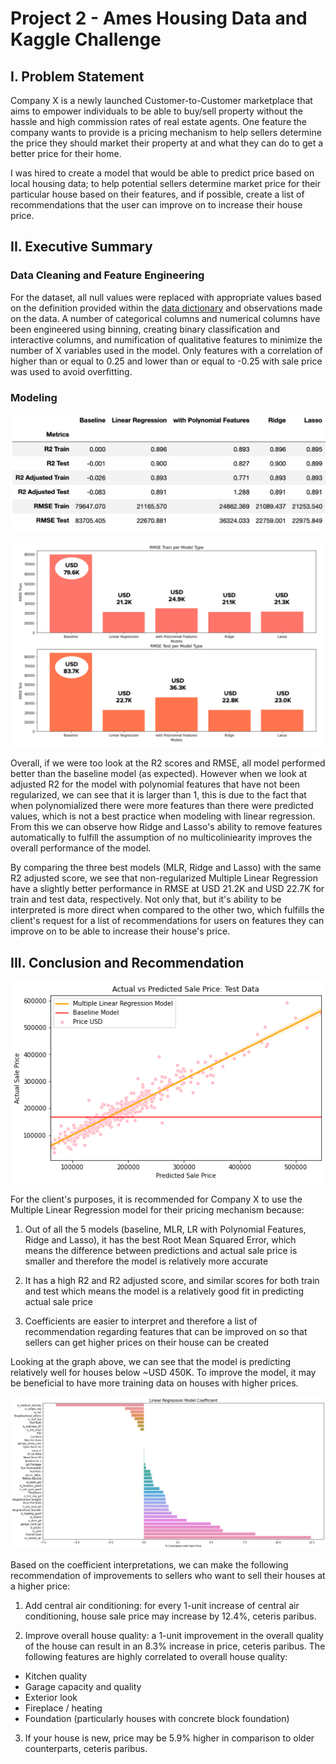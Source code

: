 # Project 2 - Ames Housing Data and Kaggle Challenge


## I. Problem Statement 

Company X is a newly launched Customer-to-Customer marketplace that aims to empower individuals to be able to buy/sell property without the hassle and high commission rates of real estate agents. One feature the company wants to provide is a pricing mechanism to help sellers determine the price they should market their property at and what they can do to get a better price for their home. 

I was hired to create a model that would be able to predict price based on local housing data; to help potential sellers determine market price for their particular house based on their features, and if possible, create a list of recommendations that the user can improve on to increase their house price.


## II. Executive Summary

### Data Cleaning and Feature Engineering

For the dataset, all null values were replaced with appropriate values based on the definition provided within the [data dictionary](http://jse.amstat.org/v19n3/decock/DataDocumentation.txt) and observations made on the data. A number of categorical columns and numerical columns have been engineered using binning, creating binary classification and interactive columns, and numification of qualitative features to minimize the number of X variables used in the model. Only features with a correlation of higher than or equal to 0.25 and lower than or equal to -0.25 with sale price was used to avoid overfitting.

### Modeling

![](./graphics/metrics_summary_table.png)

![](./graphics/rmse_graph.png)

Overall, if we were too look at the R2 scores and RMSE, all model performed better than the baseline model (as expected). However when we look at adjusted R2 for the model with polynomial features that have not been regularized, we can see that it is larger than 1, this is due to the fact that when polynomialized there were more features than there were predicted values, which is not a best practice when modeling with linear regression. From this we can observe how Ridge and Lasso's ability to remove features automatically to fulfill the assumption of no multicoliniearity improves the overall performance of the model.

By comparing the three best models (MLR, Ridge and Lasso) with the same R2 adjusted score, we see that non-regularized Multiple Linear Regression have a slightly better performance in RMSE at USD 21.2K and USD 22.7K for train and test data, respectively. Not only that, but it's ability to be interpreted is more direct when compared to the other two, which fulfills the client's request for a list of recommendations for users on features they can improve on to be able to increase their house's price.


## III. Conclusion and Recommendation

![](./graphics/scatter_results.png)

For the client's purposes, it is recommended for Company X to use the Multiple Linear Regression model for their pricing mechanism because:

1. Out of all the 5 models (baseline, MLR, LR with Polynomial Features, Ridge and Lasso), it has the best Root Mean Squared Error, which means the difference between predictions and actual sale price is smaller and therefore the model is relatively more accurate

2. It has a high R2 and R2 adjusted score, and similar scores for both train and test which means the model is a relatively good fit in predicting actual sale price

3. Coefficients are easier to interpret and therefore a list of recommendation regarding features that can be improved on so that sellers can get higher prices on their house can be created

Looking at the graph above, we can see that the model is predicting relatively well for houses below ~USD 450K. To improve the model, it may be beneficial to have more training data on houses with higher prices.

![](./graphics/coefficient.png)

Based on the coefficient interpretations, we can make the following recommendation of improvements to sellers who want to sell their houses at a higher price:

1. Add central air conditioning: for every 1-unit increase of central air conditioning, house sale price may increase by 12.4%, ceteris paribus.

2. Improve overall house quality: a 1-unit improvement in the overall quality of the house can result in an 8.3% increase in price, ceteris paribus. The following features are highly correlated to overall house quality:
- Kitchen quality
- Garage capacity and quality
- Exterior look
- Fireplace / heating
- Foundation (particularly houses with concrete block foundation)

3. If your house is new, price may be 5.9% higher in comparison to older counterparts, ceteris paribus.